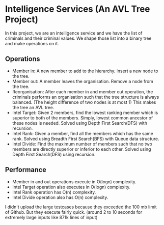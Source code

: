 # Intelligence Services (An AVL Tree Project)

In this project, we are an intelligence service and we have the list of criminals and their criminal values. We shape those list into a binary tree and make operations on it.  

## Operations

- Member in: A new member to add to the hierarchy. Insert a new node to the tree.
- Member out: A member leaves the organisation. Remove a node from the tree.
- Reorganisation: After each member in and member out operation, the criminals performs an organisation such that the tree structure is always balanced. (The height difference of two nodes is at most 1) This makes the tree an AVL tree.
- Intel Target: Given 2 members, find the lowest ranking member which is superior to both of the members. Simply, lowest common ancestor of these nodes is needed. Solved using Depth First Search(DFS) with recursion.
- Intel Rank: Given a member, find all the members which has the same rank. Solved using Breadth First Search(BFS) with Queue data structure.
- Intel Divide: Find the maximum number of members such that no two members are directly superior or inferior to each other. Solved using Depth First Search(DFS) using recursion.

## Performance

- Member in and out operations execute in O(logn) complexity.  
- Intel Target operation also executes in O(logn) complexity.  
- Intel Rank operation has O(n) complexity.  
- Intel Divide operation also has O(n) complexity.  
  
I didn't upload the large testcases because they exceeded the 100 mb limit of Github. But they execute fairly quick. (around 2 to 10 seconds for extremely large inputs like 871k lines of input)

